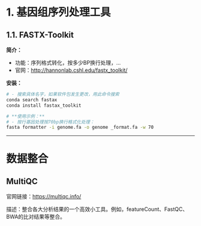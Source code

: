 # 1. 基因组序列处理工具

## 1.1. FASTX-Toolkit

**简介：**  

- 功能：序列格式转化，按多少BP换行处理，...
- 官网：http://hannonlab.cshl.edu/fastx_toolkit/

**安装：**  

```bash
# - 搜索具体名字，如果软件包发生更改，用此命令搜索
conda search fastax
conda install fastax_toolkit

# **使用示例：**
# - 按行基因处理按70bp换行格式化处理：
fasta formatter -i genome.fa -o genome _format.fa -w 70
```


---
# 数据整合

## MultiQC

官网链接：https://multiqc.info/

描述：整合各大分析结果的一个高效小工具。例如，featureCount、FastQC、BWA的比对结果等整合。


